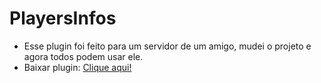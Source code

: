 # PlayersInfos


* Esse plugin foi feito para um servidor de um amigo, mudei o projeto e agora todos podem usar ele.
* Baixar plugin: [Clique aqui!](https://www.spigotmc.org/resources/playerinfos.86788/)

